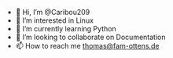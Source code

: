 - 👋 Hi, I’m @Caribou209
- 👀 I’m interested in Linux
- 🌱 I’m currently learning Python
- 💞️ I’m looking to collaborate on Documentation
- 📫 How to reach me thomas@fam-ottens.de

<!---
Caribou209/Caribou209 is a ✨ special ✨ repository because its `README.md` (this file) appears on your GitHub profile.
You can click the Preview link to take a look at your changes.
--->
